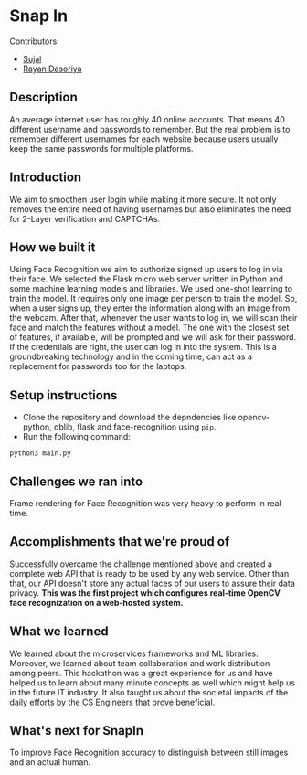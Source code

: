 # Snap In

Contributors: 
* [Sujal](https://github.com/SujalAhrodia)
* [Rayan Dasoriya](https://github.com/rayandasoriya)
## Description
An average internet user has roughly 40 online accounts. That means 40 different username and passwords to remember. But the real problem is to remember different usernames for each website because users usually keep the same passwords for multiple platforms. 

## Introduction
We aim to smoothen user login while making it more secure. It not only removes the entire need of having usernames but also eliminates the need for 2-Layer verification and CAPTCHAs. 

## How we built it
Using Face Recognition we aim to authorize signed up users to log in via their face. We selected the Flask micro web server written in Python and some machine learning models and libraries. We used one-shot learning to train the model. It requires only one image per person to train the model. So, when a user signs up, they enter the information along with an image from the webcam. After that, whenever the user wants to log in, we will scan their face and match the features without a model. The one with the closest set of features, if available, will be prompted and we will ask for their password. If the credentials are right, the user can log in into the system. This is a groundbreaking technology and in the coming time, can act as a replacement for passwords too for the laptops.

## Setup instructions
* Clone the repository and download the depndencies like opencv-python, dblib, flask and face-recognition using `pip`.
* Run the following command:
```
python3 main.py
```

## Challenges we ran into
Frame rendering for Face Recognition was very heavy to perform in real time.

## Accomplishments that we're proud of
Successfully overcame the challenge mentioned above and created a complete web API that is ready to be used by any web service. Other than that, our API doesn't store any actual faces of our users to assure their data privacy. **This was the first project which configures real-time OpenCV face recognization on a web-hosted system.**

## What we learned
We learned about the microservices frameworks and ML libraries. Moreover, we learned about team collaboration and work distribution among peers. This hackathon was a great experience for us and have helped us to learn about many minute concepts as well which might help us in the future IT industry. It also taught us about the societal impacts of the daily efforts by the CS Engineers that prove beneficial.

## What's next for SnapIn
To improve Face Recognition accuracy to distinguish between still images and an actual human.
